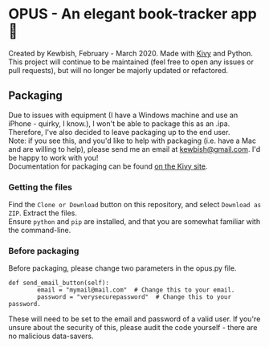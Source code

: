 # OPUS - An elegant book-tracker app 📖
Created by Kewbish, February - March 2020. 
Made with [Kivy](https://kivy.org) and Python.  
This project will continue to be maintained (feel free to open any issues or pull requests), but will no longer be majorly updated or refactored.
## Packaging
Due to issues with equipment (I have a Windows machine and use an iPhone - quirky, I know.), I won't be able to package this as an .ipa. Therefore, I've also decided to leave packaging up to the end user.  
Note: if you see this, and you'd like to help with packaging (i.e. have a Mac and are willing to help), please send me an email at [kewbish@gmail.com](mailto:kewbish@gmail.com). I'd be happy to work with you!  
Documentation for packaging can be found [on the Kivy site](https://kivy.org/doc/stable/guide/packaging.html).  
### Getting the files
Find the `Clone or Download` button on this repository, and select `Download as ZIP`. Extract the files.  
Ensure `python` and `pip` are installed, and that you are somewhat familiar with the command-line.  
### Before packaging
Before packaging, please change two parameters in the opus.py file.  
```
def send_email_button(self):
        email = "mymail@mail.com"  # Change this to your email.
        password = "verysecurepassword"  # Change this to your password.
```
These will need to be set to the email and password of a valid user. If you're unsure about the security of this, please audit the code yourself - there are no malicious data-savers.
